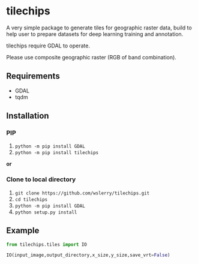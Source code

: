 # tilechips
A very simple package to generate tiles for geographic raster data,
build to help user to prepare datasets for deep learning training and
annotation.

tilechips require GDAL to operate.

Please use composite geographic raster (RGB of band combination).

## Requirements
- GDAL
- tqdm

## Installation
### PIP
1. `python -m pip install GDAL`
2. `python -m pip install tilechips`

**or**

### Clone to local directory
1. `git clone https://github.com/wslerry/tilechips.git`
2. `cd tilechips`
3. `python -m pip install GDAL`
4. `python setup.py install`

## Example
```python
from tilechips.tiles import IO

IO(input_image,output_directory,x_size,y_size,save_vrt=False)

```